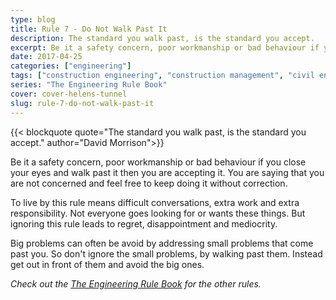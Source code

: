 ```yaml
---
type: blog
title: Rule 7 - Do Not Walk Past It
description: The standard you walk past, is the standard you accept.
excerpt: Be it a safety concern, poor workmanship or bad behaviour if you close your eyes and walk past it then you are accepting it. You are saying that you are not concerned and feel free to keep doing it without correction.
date: 2017-04-25
categories: ["engineering"]
tags: ["construction engineering", "construction management", "civil engineering", "do not walk past it"]
series: "The Engineering Rule Book"
cover: cover-helens-tunnel
slug: rule-7-do-not-walk-past-it
---
```

{{< blockquote quote="The standard you walk past, is the standard you accept." author="David Morrison">}}

Be it a safety concern, poor workmanship or bad behaviour if you close your eyes and walk past it then you are accepting it. You are saying that you are not concerned and feel free to keep doing it without correction.

To live by this rule means difficult conversations, extra work and extra responsibility. Not everyone goes looking for or wants these things. But ignoring this rule leads to regret, disappointment and mediocrity.

Big problems can often be avoid by addressing small problems that come past you. So don't ignore the small problems, by walking past them. Instead get out in front of them and avoid the big ones.

_Check out the [The Engineering Rule Book](/series/the-engineering-rule-book) for the other rules._
